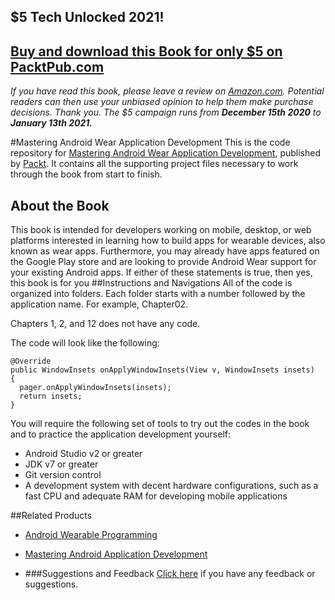 ## $5 Tech Unlocked 2021!
[Buy and download this Book for only $5 on PacktPub.com](https://www.packtpub.com/product/mastering-android-wear-application-development/9781785881725)
-----
*If you have read this book, please leave a review on [Amazon.com](https://www.amazon.com/gp/product/1785881728).     Potential readers can then use your unbiased opinion to help them make purchase decisions. Thank you. The $5 campaign         runs from __December 15th 2020__ to __January 13th 2021.__*

#Mastering Android Wear Application Development
This is the code repository for [Mastering Android Wear Application Development](https://www.packtpub.com/application-development/mastering-android-wear-application-development?utm_source=github&utm_medium=repository&utm_campaign=9781785881725), published by [Packt](www.packtpub.com). It contains all the supporting project files necessary to work through the book from start to finish.
## About the Book
This book is intended for developers working on mobile, desktop, or web platforms interested in learning how to build apps for wearable devices, also known as wear apps. Furthermore, you may already have apps featured on the Google Play store and are looking to provide Android Wear support for your existing Android apps. If either of these statements is true, then yes, this book is for you
##Instructions and Navigations
All of the code is organized into folders. Each folder starts with a number followed by the application name. For example, Chapter02.

Chapters 1, 2, and 12 does not have any code.

The code will look like the following:
```
@Override
public WindowInsets onApplyWindowInsets(View v, WindowInsets insets)
{
  pager.onApplyWindowInsets(insets);
  return insets;
}
```

You will require the following set of tools to try out the codes in the book and to practice the application development yourself:

* Android Studio v2 or greater
* JDK v7 or greater
* Git version control
* A development system with decent hardware configurations, such as a fast CPU and adequate RAM for developing mobile applications

##Related Products
* [Android Wearable Programming](https://www.packtpub.com/application-development/android-wearable-programming?utm_source=github&utm_medium=repository&utm_campaign=9781785280153)

* [Mastering Android Application Development](https://www.packtpub.com/application-development/mastering-android-application-development?utm_source=github&utm_medium=repository&utm_campaign=9781785884221)

* []()
###Suggestions and Feedback
[Click here](https://docs.google.com/forms/d/e/1FAIpQLSe5qwunkGf6PUvzPirPDtuy1Du5Rlzew23UBp2S-P3wB-GcwQ/viewform) if you have any feedback or suggestions.
